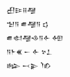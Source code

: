 <div class='block'>
<div class='line'>𒌷𒄿𒍝𒆷</div>
<div class='line'>𒈠𒀀 𒌑𒆷𒀀 𒌓</div>
<div class='line'>𒌑𒊕𒆷𒈾𒀀𒅆 𒅇</div>
<div class='line'>𒀀𒈨𒌍 𒀸 𒅆 𒆳𒁇</div>
<div class='line'>𒈗 𒁁𒉌 𒇺𒁓</div>
</div>